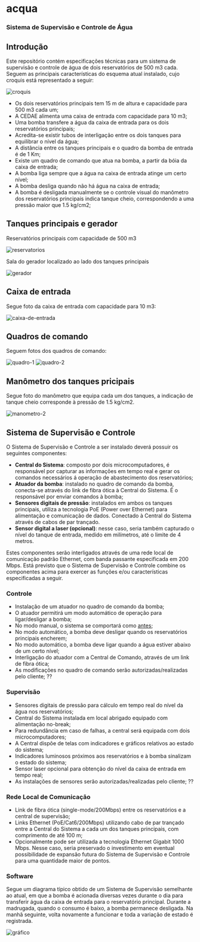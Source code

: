 # acqua
### Sistema de Supervisão e Controle de Água

## Introdução

Este repositório contém especificações técnicas para um sistema de supervisão e controle de água de dois reservatórios de 500 m3 cada. Seguem as principais características do esquema atual instalado, cujo croquis está representado a seguir:

![croquis](https://user-images.githubusercontent.com/86032/116254222-8a50cd80-a747-11eb-842a-c8bff6983564.png)

- Os dois reservatórios principais tem 15 m de altura e capacidade para 500 m3 cada um;
- A CEDAE alimenta uma caixa de entrada com capacidade para 10 m3;
- Uma bomba transfere a água da caixa de entrada para os dois reservatórios principais;
- Acredita-se existir tubos de interligação entre os dois tanques para equilibrar o nível da água;
- A distância entre os tanques principais e o quadro da bomba de entrada é de 1 Km;
- Existe um quadro de comando que atua na bomba, a partir da bóia da caixa de entrada;
- A bomba liga sempre que a água na caixa de entrada atinge um certo nível;
- A bomba desliga quando não há água na caixa de entrada;
- A bomba é desligada manualmente se o controle visual do manômetro dos reservatórios principais indica tanque cheio, correspondendo a uma pressão maior que 1.5 kg/cm2;

## Tanques principais e gerador

Reservatórios principais com capacidade de 500 m3

![reservatorios](https://user-images.githubusercontent.com/86032/116251318-f120b780-a744-11eb-9716-656fc5e7cb19.jpg)

Sala do gerador localizado ao lado dos tanques principais

![gerador](https://user-images.githubusercontent.com/86032/116251333-f41ba800-a744-11eb-9652-6bb8ba3cc472.jpg)

## Caixa de entrada

Segue foto da caixa de entrada com capacidade para 10 m3:

![caixa-de-entrada](https://user-images.githubusercontent.com/86032/116251328-f2ea7b00-a744-11eb-973a-74a538368878.jpg)

## Quadros de comando

Seguem fotos dos quadros de comando:

![quadro-1](https://user-images.githubusercontent.com/86032/116251306-ef56f400-a744-11eb-8fef-72a4e3e4ce6f.jpg)
![quadro-2](https://user-images.githubusercontent.com/86032/116251308-efef8a80-a744-11eb-8fa6-ae57d3fa5661.jpg)

## Manômetro dos tanques pricipais

Segue foto do manômetro que equipa cada um dos tanques, a indicação de tanque cheio corresponde à pressão de 1.5 kg/cm2.

![manometro-2](https://user-images.githubusercontent.com/86032/116251300-ee25c700-a744-11eb-877d-5a9cff9f91c5.jpg)

## Sistema de Supervisão e Controle

O Sistema de Supervisão e Controle a ser instalado deverá possuir os seguintes componentes:

- **Central do Sistema**: composto por dois microcomputadores, é responsável por capturar as informações em tempo real e gerar os comandos necessários á operação de abastecimento dos reservatórios;
- **Atuador da bomba**: instalado no quadro de comando da bomba, conecta-se através do link de fibra ótica à Central do Sistema. É o responsável por enviar comandos à bomba;
- **Sensores digitais de pressão**: instalados em ambos os tanques principais, utiliza a tecnologia PoE (Power over Ethernet) para alimentação e comunicação de dados. Conectado à Central do Sistema através de cabos de par trançado.
- **Sensor digital a laser (opcional)**: nesse caso, seria também capturado o nível do tanque de entrada, medido em milímetros, até o limite de 4 metros.

Estes componentes serão interligados através de uma rede local de comunicação padrão Ethernet, com banda passante especificada em 200 Mbps. Está previsto que o Sistema de Supervisão e Controle combine os componentes acima para exercer as funções e/ou características especificadas a seguir.

### Controle

- Instalação de um atuador no quadro de comando da bomba;
- O atuador permitirá um modo automático de operação para ligar/desligar a bomba;
- No modo manual, o sistema se comportará como [antes](https://github.com/SaveH2o/acqua#introdu%C3%A7%C3%A3o);
- No modo automático, a bomba deve desligar quando os reservatórios principais encherem;
- No modo automático, a bomba deve ligar quando a água estiver abaixo de um certo nível;
- Interligação do atuador com a Central de Comando, através de um link de fibra ótica;
- As modificações no quadro de comando serão autorizadas/realizadas pelo cliente; ??

### Supervisão

- Sensores digitais de pressão para cálculo em tempo real do nível da água nos reservatórios;
- Central do Sistema instalada em local abrigado equipado com alimentação no-break;
- Para redundância em caso de falhas, a central será equipada com dois microcomputadores;
- A Central dispõe de telas com indicadores e gráficos relativos ao estado do sistema;
- Indicadores luminosos próximos aos reservatórios e à bomba sinalizam o estado do sistema;
- Sensor laser opcional para obtenção do nível da caixa de entrada em tempo real;
- As instalações de sensores serão autorizadas/realizadas pelo cliente; ??

### Rede Local de Comunicação

- Link de fibra ótica (single-mode/200Mbps) entre os reservatórios e a central de supervisão;
- Links Ethernet (PoE/Cat6/200Mbps) utilizando cabo de par trançado entre a Central do Sistema a cada um dos tanques principais, com comprimento de até 100 m;
- Opcionalmente pode ser utilizada a tecnologia Ethernet Gigabit 1000 Mbps. Nesse caso, seria preservado o investimento em eventual possibilidade de expansão futura do Sistema de Supervisão e Controle para uma quantidade maior de pontos.

### Software

Segue um diagrama típico obtido de um Sistema de Supervisão semelhante ao atual, em que a bomba é acionada diversas vezes durante o dia para transferir água da caixa de entrada para o reservatório principal. Durante a madrugada, quando o consumo é baixo, a bomba permanece desligada. Na manhã seguinte, volta novamente a funcionar e toda a variação de estado é registrada.

![gráfico](https://user-images.githubusercontent.com/86032/65921516-d34c6e80-e3b8-11e9-9aca-f2b85e69e5dd.png)

